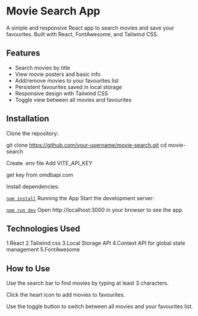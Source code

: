 # Movie Search App

A simple and responsive React app to search movies and save your favourites. Built with React, FontAwesome, and Tailwind CSS.

## Features

- Search movies by title
- View movie posters and basic info
- Add/remove movies to your favourites list
- Persistent favourites saved in local storage
- Responsive design with Tailwind CSS
- Toggle view between all movies and favourites

## Installation

Clone the repository:

git clone https://github.com/your-username/movie-search.git
cd movie-search

Create .env file 
Add VITE_API_KEY

get key from omdbapi.com

Install dependencies:


[`npm install`](#)
Running the App
Start the development server:

[`npm run dev`](#)
Open http://localhost:3000 in your browser to see the app.

## Technologies Used

1.React
2.Tailwind css
3.Local Storage API
4.Context API for global state management
5.FontAwesome

## How to Use
Use the search bar to find movies by typing at least 3 characters.

Click the heart icon to add movies to favourites.

Use the toggle button to switch between all movies and your favourites list.
